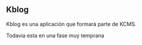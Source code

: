 ## Kblog

Kblog es una aplicación que formará parte de KCMS.

Todavia esta en una fase muy temprana
